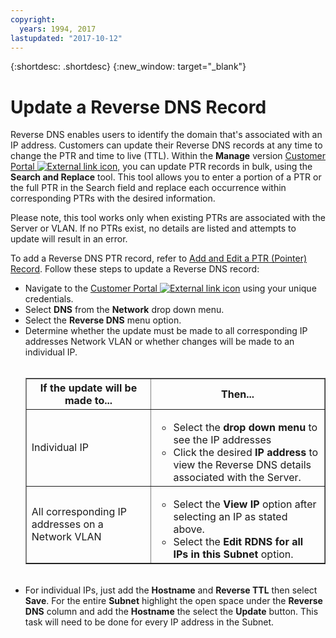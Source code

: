 ```yaml
---
copyright:
  years: 1994, 2017
lastupdated: "2017-10-12"
---
```


{:shortdesc: .shortdesc}
{:new_window: target="_blank"}

# Update a Reverse DNS Record

Reverse DNS enables users to identify the domain that's associated with an IP address. Customers can update their Reverse DNS records at any time to change the PTR and time to live (TTL). Within the **Manage** version [Customer Portal ![External link icon](../../icons/launch-glyph.svg "External link icon")](https://control.softlayer.com/), you can update PTR records in bulk, using the **Search and Replace** tool. This tool allows you to enter a portion of a PTR or the full PTR in the Search field and replace each occurrence within corresponding PTRs with the desired information. 

Please note, this tool works only when existing PTRs are associated with the Server or VLAN. If no PTRs exist, no details are listed and attempts to update will result in an error. 

To add a Reverse DNS PTR record, refer to [Add and Edit a PTR (Pointer) Record](add-and-edit-ptr-pointer-record.html). Follow these steps to update a Reverse DNS record:

 * Navigate to the [Customer Portal ![External link icon](../../icons/launch-glyph.svg "External link icon")](https://control.softlayer.com/) using your unique credentials.
 * Select **DNS** from the **Network** drop down menu.
 * Select the **Reverse DNS** menu option.
 * Determine whether the update must be made to all corresponding IP addresses Network VLAN or whether changes will be made to an individual IP.<br><br><table border="1"><tbody><tr><th>If the update will be made to...</th><th>Then...</th></tr><tr><td>Individual IP</td><td><ul><li>Select the <b>drop down menu</b> to see the IP addresses</li><li>Click the desired <strong>IP address</strong> to view the Reverse DNS details associated with the Server.</li></ul></td></tr><tr><td>All corresponding IP addresses on a Network VLAN</td><td><ul><li>Select the <strong> View IP</strong> option after selecting an IP as stated above.</li><li>Select the <strong>Edit RDNS for all IPs in this Subnet</strong> option.</li></ul></td></tr></tbody></table><br/>
 * For individual IPs, just add the **Hostname** and **Reverse TTL** then select **Save**. For the entire **Subnet** highlight the open space under the **Reverse DNS** column and add the **Hostname** the select the **Update** button. This task will need to be done for every IP address in the Subnet.

